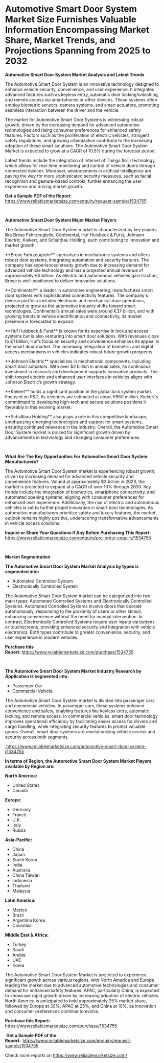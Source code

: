 <p><h1>Automotive Smart Door System Market Size Furnishes Valuable Information Encompassing Market Share, Market Trends, and Projections Spanning from 2025 to 2032</h1></p><p><strong>Automotive Smart Door System Market Analysis and Latest Trends</strong></p>
<p><p>The Automotive Smart Door System is an innovative technology designed to enhance vehicle security, convenience, and user experience. It integrates advanced features such as keyless entry, automatic door locking/unlocking, and remote access via smartphones or other devices. These systems often employ biometric sensors, camera systems, and smart actuators, promoting seamless interaction between the driver and the vehicle.</p><p>The market for Automotive Smart Door Systems is witnessing robust growth, driven by the increasing demand for advanced automotive technologies and rising consumer preferences for enhanced safety features. Factors such as the proliferation of electric vehicles, stringent safety regulations, and growing urbanization contribute to the increasing adoption of these smart solutions. The Automotive Smart Door System Market is expected to grow at a CAGR of 10.5% during the forecast period. </p><p>Latest trends include the integration of Internet of Things (IoT) technology, which allows for real-time monitoring and control of vehicle doors through connected devices. Moreover, advancements in artificial intelligence are paving the way for more sophisticated security measures, such as facial recognition and gesture-based controls, further enhancing the user experience and driving market growth.</p></p>
<p><strong>Get a Sample PDF of the Report:&nbsp;</strong> <a href="https://www.reliablemarketsize.com/enquiry/request-sample/1534755?utm_campaign=3508&utm_medium=2&utm_source=Github&utm_content=ia&utm_term=30032025&utm_id=automotive-smart-door-system">https://www.reliablemarketsize.com/enquiry/request-sample/1534755</a></p>
<p>&nbsp;</p>
<p><strong>Automotive Smart Door System Major Market Players</strong></p>
<p><p>The Automotive Smart Door System market is characterized by key players like Brose Fahrzeugteile, Continental, Huf Hulsbeck & Furst, Johnson Electric, Kiekert, and Schaltbau Holding, each contributing to innovation and market growth.</p><p>**Brose Fahrzeugteile** specializes in mechatronic systems and offers robust door systems, integrating automation and security features. The company has experienced steady growth due to increasing demand for advanced vehicle technology and has a projected annual revenue of approximately €3 billion. As electric and autonomous vehicles gain traction, Brose is well-positioned to deliver innovative solutions.</p><p>**Continental**, a leader in automotive engineering, manufactures smart door systems with sophisticated connectivity features. The company's diverse portfolio includes electronic and mechanical door operations, projected to grow as the automotive industry shifts toward smart technologies. Continental’s annual sales were around €37 billion, and with growing trends in vehicle electrification and connectivity, its market presence is forecasted to expand.</p><p>**Huf Hulsbeck & Furst** is known for its expertise in lock and access systems but is also venturing into smart door solutions. With revenues close to €1 billion, Huf’s focus on security and convenience enhances its appeal in the smart door market. The increasing integration of biometric and digital access mechanisms in vehicles indicates robust future growth prospects.</p><p>**Johnson Electric** specializes in mechatronic components, including smart door actuators. With over $3 billion in annual sales, its continuous investment in research and development supports innovative products. The shift toward electric and enhanced user interfaces in vehicles aligns with Johnson Electric’s growth strategy.</p><p>**Kiekert** holds a significant position in the global lock system market. Focused on R&D, its revenues are estimated at about €850 million. Kiekert's commitment to developing high-tech and secure solutions positions it favorably in this evolving market.</p><p>**Schaltbau Holding** also plays a role in this competitive landscape, emphasizing emerging technologies and support for smart systems, ensuring continued relevance in the industry. Overall, the Automotive Smart Door System market is poised for significant growth driven by advancements in technology and changing consumer preferences.</p></p>
<p>&nbsp;</p>
<p><strong>What Are The Key Opportunities For Automotive Smart Door System Manufacturers?</strong></p>
<p><p>The Automotive Smart Door System market is experiencing robust growth, driven by increasing demand for advanced vehicle security and convenience features. Valued at approximately $3 billion in 2023, the market is projected to expand at a CAGR of over 10% through 2030. Key trends include the integration of biometrics, smartphone connectivity, and automated opening systems, aligning with consumer preferences for enhanced user experience. Additionally, the rise of electric and autonomous vehicles is set to further propel innovation in smart door technologies. As automotive manufacturers prioritize safety and luxury features, the market outlook remains highly positive, underscoring transformative advancements in vehicle access solutions.</p></p>
<p><strong>Inquire or Share Your Questions If Any Before Purchasing This Report:</strong> <a href="https://www.reliablemarketsize.com/enquiry/pre-order-enquiry/1534755?utm_campaign=3508&utm_medium=2&utm_source=Github&utm_content=ia&utm_term=30032025&utm_id=automotive-smart-door-system">https://www.reliablemarketsize.com/enquiry/pre-order-enquiry/1534755</a></p>
<p>&nbsp;</p>
<p><strong>Market Segmentation</strong></p>
<p><strong>The Automotive Smart Door System Market Analysis by types is segmented into:</strong></p>
<p><ul><li>Automated Controlled System</li><li>Electronically Controlled System</li></ul></p>
<p><p>The Automotive Smart Door System market can be categorized into two main types: Automated Controlled Systems and Electronically Controlled Systems. Automated Controlled Systems involve doors that operate autonomously, responding to the proximity of users or other stimuli, enhancing convenience without the need for manual intervention. In contrast, Electronically Controlled Systems require user inputs via buttons or touchscreens, providing enhanced security and integration with vehicle electronics. Both types contribute to greater convenience, security, and user experience in modern vehicles.</p></p>
<p><strong>Purchase this Report:&nbsp;</strong><a href="https://www.reliablemarketsize.com/purchase/1534755?utm_campaign=3508&utm_medium=2&utm_source=Github&utm_content=ia&utm_term=30032025&utm_id=automotive-smart-door-system">https://www.reliablemarketsize.com/purchase/1534755</a></p>
<p>&nbsp;</p>
<p><strong>The Automotive Smart Door System Market Industry Research by Application is segmented into:</strong></p>
<p><ul><li>Passenger Car</li><li>Commercial Vehicle</li></ul></p>
<p><p>The Automotive Smart Door System market is divided into passenger cars and commercial vehicles. In passenger cars, these systems enhance convenience and safety, enabling features like keyless entry, automatic locking, and remote access. In commercial vehicles, smart door technology improves operational efficiency by facilitating easier access for drivers and cargo handling, while integrating security features to protect valuable goods. Overall, smart door systems are revolutionizing vehicle access and security across both segments.</p></p>
<p><a href="https://www.reliablemarketsize.com/automotive-smart-door-system-r1534755?utm_campaign=3508&utm_medium=2&utm_source=Github&utm_content=ia&utm_term=30032025&utm_id=automotive-smart-door-system">&nbsp;https://www.reliablemarketsize.com/automotive-smart-door-system-r1534755</a></p>
<p><strong>In terms of Region, the Automotive Smart Door System Market Players available by Region are:</strong></p>
<p>
    <p> <strong> North America: </strong>
        <ul>
            <li>United States</li>
            <li>Canada</li>
        </ul>
        </p> 
    <p> <strong> Europe: </strong>
        <ul>
            <li>Germany</li>
            <li>France</li>
            <li>U.K.</li>
            <li>Italy</li>
            <li>Russia</li>
        </ul>
        </p> 
    <p> <strong> Asia-Pacific: </strong>
        <ul>
            <li>China</li>
            <li>Japan</li>
            <li>South Korea</li>
            <li>India</li>
            <li>Australia</li>
            <li>China Taiwan</li>
            <li>Indonesia</li>
            <li>Thailand</li>
            <li>Malaysia</li>
        </ul>
        </p> 
    <p> <strong> Latin America: </strong>
        <ul>
            <li>Mexico</li>
            <li>Brazil</li>
            <li>Argentina Korea</li>
            <li>Colombia</li>
        </ul>
        </p> 
    <p> <strong> Middle East & Africa: </strong>
        <ul>
            <li>Turkey</li>
            <li>Saudi</li>
            <li>Arabia</li>
            <li>UAE</li>
            <li>Korea</li>
        </ul>
    </p>
    </p>
<p><p>The Automotive Smart Door System Market is projected to experience significant growth across various regions, with North America and Europe leading the market due to advanced automotive technologies and consumer demand for enhanced safety features. APAC, particularly China, is expected to showcase rapid growth driven by increasing adoption of electric vehicles. North America is anticipated to hold approximately 35% market share, followed by Europe at 30%, APAC at 25%, and China at 10%, as innovation and consumer preferences continue to evolve.</p></p>
<p><strong>Purchase this Report: </strong><a href="https://www.reliablemarketsize.com/purchase/1534755?utm_campaign=3508&utm_medium=2&utm_source=Github&utm_content=ia&utm_term=30032025&utm_id=automotive-smart-door-system">https://www.reliablemarketsize.com/purchase/1534755</a></p>
<p>&nbsp;<strong>Get a Sample PDF of the Report:&nbsp;&nbsp;</strong><a href="https://www.reliablemarketsize.com/enquiry/request-sample/1534755?utm_campaign=3508&utm_medium=2&utm_source=Github&utm_content=ia&utm_term=30032025&utm_id=automotive-smart-door-system">https://www.reliablemarketsize.com/enquiry/request-sample/1534755</a></p>
<p><strong></strong></p>
<p>Check more reports on <a href="https://www.reliablemarketsize.com/?utm_campaign=3508&utm_medium=2&utm_source=Github&utm_content=ia&utm_term=30032025&utm_id=automotive-smart-door-system">https://www.reliablemarketsize.com/</a></p>